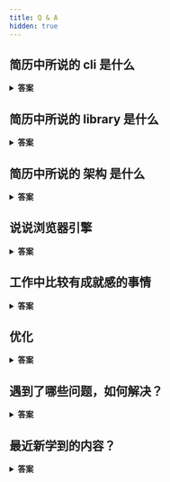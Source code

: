 ```yaml
---
title: Q & A
hidden: true
---
```


## 简历中所说的 cli 是什么

<details>
<summary><b>答案</b></summary>
<p>

一个主站系统包含了很多业务模板。在开发中，每个业务模块就单独创建一个工程，也是一个单独的 Repo，单独管理和发布部署。集成到主站的方式就是打包成指定格式的 js, css 及其它静态资源。我们把这样一个工程叫做接入域。

而这个 cli 就是用来创建和管理这些接入域工程的，包含的功能有像 vue-cli，create-react-app 类似的创建接入域工程，更新接入域中的 sdk ， 批量运行工程（根据mainfest.xml） 根据代码中的 url 生成文件等。 整体来说就是完成一些重复的工作

</p>
</details>

## 简历中所说的 library 是什么

<details>
<summary><b>答案</b></summary>
<p>

一个主站系统包含了很多业务模板。在开发中，每个业务模块就单独创建一个工程，也是一个单独的 Repo，单独管理和发布部署。集成到主站的方式就是打包成指定格式的 js, css 及其它静态资源。我们把这样一个工程叫做接入域。

每个接入域要正常集成到主站中，要额外的做一些修改，比如修改路由注册的方式，以及有一些可能公用的模块或组件，library 就是这样的一个sdk。它还提供了一些基础依赖，比如 vue 。

这个 sdk 是 umd 格式的，其中包含一个立即执行函数，一但被引用就被调用。 这个函数的功能包括 mock 登录，注册路由等等。

而对应的引用方式是可以直接在 script 标签中引用 或者通过 commonjs 的 requireJs (这里原本想用 Vite 打包成 esm 的，但是由于 vite 打的包不能接入qiankun， 虽然后面出了一个插件但是没有再研究 )， 它将被定义成一个全局变量，然后不管是 webpack 还是 vite 都有额外的配置或插件可以使得在代码中可以向其它依赖包一样正常使用其中的工具或组件

</p>
</details>

## 简历中所说的 架构 是什么

<details>
<summary><b>答案</b></summary>
<p>

就是前面所说的 sdk , cli, 以及对应的使用文档，我是采用的 VitePress 搭建的
类似element-plus, antd 的源码，也是采用的 monorepo 的模式

</p>
</details>

## 说说浏览器引擎

<details>
<summary><b>答案</b></summary>
<p>

现在大家所说的浏览器内核通常是渲染引擎也叫排版引擎、解释引擎

内核负责取得网页的内容（HTML、XML、图像等等）、整理讯息（例如加入 CSS 等），以及计算网页的显示方式，然后会输出至显示器或打印机。浏览器的内核的不同对于网页的语法解释会有不同，所以渲染的效果也不相同。所有网页浏览器、电子邮件客户端以及其它需要编辑、显示网络内容的应用程序都需要内核。JS 引擎则是解析 Javascript 语言，执行 javascript 语言来实现网页的动态效果

v8 是由 c++ 编写， 而 JaegerMonkey 是由 c/c++ 混合编写的。 v8 的性能比 JaegerMonkey出色，而且异步非阻塞IO的V8性能优势非常大。它们的 GC 都是分代式回收，v8 引擎还有 hidden。 另外它们的 jit 编译有所不同， v8 抛弃了字节码。


blink 是现在谷歌浏览器以及欧朋浏览器使用的渲染引擎，而 blink 是基于 Webkit 开发的。并且谷歌在之前也是使用的 Webkit 引擎，并且 Webkit 最开始是由 苹果开发的。

blink 目前的区别：

1. 跨进程的 iframe(out-of-process iframes)：为 iframes 内容创建单独的沙箱进程来渲染它们

2. 将 DOM 移入 JavaScript 中，这样 JavaScript 可以更快的访问 DOM
</p>
</details>

## 工作中比较有成就感的事情

<details>
<summary><b>答案</b></summary>
<p>

- 小程序（微信生态）
- 后端接口的缓存器（Redis实现）
- 参与后端接口优化（数据库层面）
- 升级 vue 版本，并制定相关规范， 搭建文档中心
- vite(create-vue) 还是 webpack(vue-cli) 打包 sdk
- 自定义 bpmn-js 的属性控制面板

</p>
</details>

## 优化

<details>
<summary><b>答案</b></summary>
<p>

有用户体验方面的优化：

- v-lazy指令
- script的refer async 属性
- gzip缓存，浏览器缓存等等
- 虚拟列表

有从编码规范带来的优化

- v8的快慢属性

也有提升开发效率的优化：

- 开发cli工具，给团队赋能
- 开发同步cookie插件，提升开发效率
- 打包速度等等，使用 HappyPack ParallelUglifyPlugin 等插件

</p>
</details>

## 遇到了哪些问题，如何解决？

<details>
<summary><b>答案</b></summary>
<p>

- NodeJS 环境中怎么获取某个npm包的最新版本？

  使用 fetch 查询 cdn 中的 packge.json 文件

- BPMN 自定义属性操作面板

  翻源码，用 react jsx， 模拟实现一个 plugin

- 开发 create-app 原本使用esm + esBuild 打包的架构，但是 esBuild 不能解析 `import.meta.url`

  还是改成了使用CommonJS

- cli 中判断 sdk 的版本实际只需要读取一个version文件就行，怎么避免把整个 repo clone 下来

  `git archive` 导出指定目录 zip 格式，然后解压

  ```javascript
  execute(`git archive -o ${tempZipSdkDir} --remote "${repo}" "${branch}" "${latestSdkPath}"`)
  await compressing.zip.uncompress(tempZipSdkDir, tempSdkDir)
  ```

</p>
</details>

## 最近新学到的内容？

<details>
<summary><b>答案</b></summary>
<p>

- scroll snap
- fast-glob
- Deno
- vmin
- 字符串的码点和码元
- WebContainer

</p>
</details>
